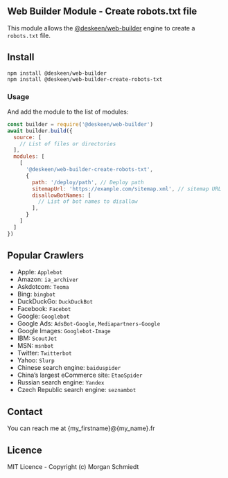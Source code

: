 ## Web Builder Module - Create robots.txt file

This module allows the [@deskeen/web-builder](https://github.com/deskeen/web-builder) engine to create a `robots.txt` file.

## Install

```
npm install @deskeen/web-builder
npm install @deskeen/web-builder-create-robots-txt
```

### Usage

And add the module to the list of modules: 

```javascript
const builder = require('@deskeen/web-builder')
await builder.build({
  source: [
    // List of files or directories
  ],
  modules: [
    [
      '@deskeen/web-builder-create-robots-txt',
      {
        path: '/deploy/path', // Deploy path
        sitemapUrl: 'https://example.com/sitemap.xml', // sitemap URL
        disallowBotNames: [
          // List of bot names to disallow
        ],
      }
    ]
  ]
})
```


## Popular Crawlers

- Apple: `Applebot`
- Amazon: `ia_archiver`
- Askdotcom: `Teoma`
- Bing: `bingbot`
- DuckDuckGo: `DuckDuckBot`
- Facebook: `Facebot`
- Google: `Googlebot`
- Google Ads: `AdsBot-Google`, `Mediapartners-Google`
- Google Images: `Googlebot-Image`
- IBM: `ScoutJet`
- MSN: `msnbot`
- Twitter: `Twitterbot`
- Yahoo: `Slurp`
- Chinese search engine: `baiduspider`
- China’s largest eCommerce site: `EtaoSpider`
- Russian search engine: `Yandex`
- Czech Republic search engine: `seznambot`


## Contact

You can reach me at {my_firstname}@{my_name}.fr


## Licence

MIT Licence - Copyright (c) Morgan Schmiedt